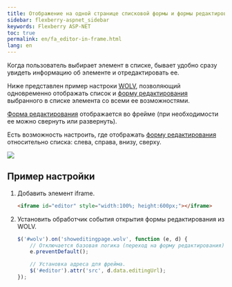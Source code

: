 ```yaml
---
title: Отображение на одной странице списковой формы и формы редактирования
sidebar: flexberry-aspnet_sidebar
keywords: Flexberry ASP-NET
toc: true
permalink: en/fa_editor-in-frame.html
lang: en
---
```


Когда пользователь выбирает элемент в списке, бывает удобно сразу увидеть информацию об элементе и отредактировать ее.

Ниже представлен пример настроки [WOLV](fa_web-object-list-view.html), позволяющий одновременно отображать список и
[форму редактирования](fa_editform.html) выбранного в списке элемента со всеми ее возможностями.

[Форма редактирования](fa_editform.html) отображается во фрейме (при необходимости ее можно свернуть или развернуть).

Есть возможность настроить, где отображать [форму редактирования](fa_editform.html) относительно списка: слева, справа, внизу, сверху.

![](/images/pages/products/flexberry-aspnet/controls/wolv/editor-in-frame1.png)

## Пример настройки

1. Добавить элемент iframe.
    
    ```html
    <iframe id="editor" style="width:100%; height:600px;"></iframe> 
    ```

2. Установить обработчик события открытия формы редактирования из WOLV.
    
    ```javascript
    $('#wolv').on('showeditingpage.wolv', function (e, d) {
        // Отключается базовая логика (переход на форму редактирования).
        e.preventDefault();
    
        // Установка адреса для фрейма.
        $('#editor').attr('src', d.data.editingUrl);
    });
    ```
